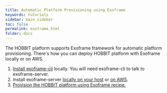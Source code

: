 ```yaml
---
title: Automatic Platform Provisioning using Exoframe
keywords: tutorials
sidebar: main_sidebar
toc: false
permalink: exoframe.html
folder: docs
---
```


The HOBBIT platform supports Exoframe framework for automatic platform provisioning.
There's how you can deploy HOBBIT platform with Exoframe locally or on AWS.

1. [Install exoframe-cli](https://github.com/exoframejs/exoframe) locally. You will need exoframe-cli to talk to exoframe-server.
1. Install exoframe-server
[locally on your host](https://github.com/exoframejs/exoframe-server)
or [on AWS](https://github.com/exoframejs/exoframe/blob/master/docs/TutorialSwarmAWS.md).
1. [Provision the HOBBIT platform using Exoframe recipe.](https://github.com/hobbit-project/exoframe-recipe-hobbit)
